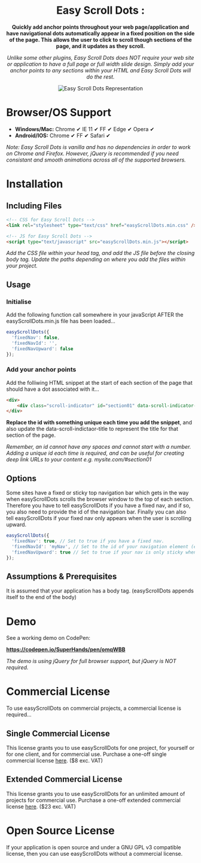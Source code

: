 <h1 align="center">Easy Scroll Dots :</h1>
<p align="center"><strong>Quickly add anchor points throughout your web page/application and have navigational dots automatically appear in a fixed position on the side of the page. This allows the user to click to scroll though sections of the page, and it updates as they scroll.</strong></p>
<p align="center"><em>Unlike some other plugins, Easy Scroll Dots does NOT require your web site or application to have a full page or full width slide design. Simply add your anchor points to any sections within your HTML and Easy Scroll Dots will do the rest.</em></p>
<p align="center"><img src="https://i.ibb.co/f4xMbHx/easy-Scroll-Dots-representation.jpg" alt="Easy Scroll Dots Representation" /></p>

# Browser/OS Support

<ul>
  <li><strong>Windows/Mac:</strong> Chrome &#10004; IE 11 &#10004; FF &#10004; Edge &#10004; Opera &#10004;</li>
  <li><strong>Android/IOS:</strong> Chrome &#10004; FF &#10004; Safari &#10004;</li>
</ul>
<p><em>Note: Easy Scroll Dots is vanilla and has no dependencies in order to work on Chrome and Firefox. However, jQuery is recommended if you need consistant and smooth animations across all of the supported browsers.</em></p> 

# Installation

## Including Files

```html
<!-- CSS for Easy Scroll Dots -->
<link rel="stylesheet" type="text/css" href="easyScrollDots.min.css" />

<!-- JS for Easy Scroll Dots -->
<script type="text/javascript" src="easyScrollDots.min.js"></script>
```

<p><em>Add the CSS file within your head tag, and add the JS file before the closing body tag. Update the paths depending on where you add the files within your project.</em></p>

## Usage

### Initialise

<p>Add the following function call somewhere in your javaScript AFTER the easyScrollDots.min.js file has been loaded...</p>

```javascript
easyScrollDots({
  'fixedNav': false,
  'fixedNavId': '',
  'fixedNavUpward': false
});
```

### Add your anchor points

<p>Add the folliwing HTML snippet at the start of each section of the page that should have a dot associated with it...</p>

```html
<div>
    <div class="scroll-indicator" id="section01" data-scroll-indicator-title="Hello World"></div>
</div>
```

<p><strong>Replace the id with something unique each time you add the snippet</strong>, and also update the data-scroll-indictaor-title to represent the title for that section of the page.</p>

<p><em>Remember, an id cannot have any spaces and cannot start with a number. Adding a unique id each time is required, and can be useful for creating deep link URLs to your content e.g. mysite.com/#section01</em></p>

## Options

<p>Some sites have a fixed or sticky top navigation bar which gets in the way when easyScrollDots scrolls the browser window to the top of each section. Therefore you have to tell easyScrollDots if you have a fixed nav, and if so, you also need to provide the id of the navigation bar. Finally you can also tell easyScrollDots if your fixed nav only appears when the user is scrolling upward.</p>

```javascript
easyScrollDots({
  'fixedNav': true, // Set to true if you have a fixed nav.
  'fixedNavId': 'myNav', // Set to the id of your navigation element (easyScrollDots will measure the height of the element).
  'fixedNavUpward': true // Set to true if your nav is only sticky when the user is scrolling up.
});
```

## Assumptions & Prerequisites

It is assumed that your application has a body tag. (easyScrollDots appends itself to the end of the body)

# Demo

<p>See a working demo on CodePen:</p>

<strong>https://codepen.io/SuperHands/pen/omqWBB</strong>

<p><em>The demo is using jQuery for full browser support, but jQuery is NOT required.</em></p>

# Commercial License

<p>To use easyScrollDots on commercial projects, a commercial license is required...</p>

## Single Commercial License

<p>This license grants you to use easyScrollDots for one project, for yourself or for one client, and for commercial use. Purchase a one-off single commercial license <a href="#">here</a>. ($8 exc. VAT)</p>

## Extended Commercial License

<p>This license grants you to use easyScrollDots for an unlimited amount of projects for commercial use. Purchase a one-off extended commercial license <a href="#">here</a>. ($23 exc. VAT)</p>

# Open Source License

<p>If your application is open source and under a GNU GPL v3 compatible license, then you can use easyScrollDots without a commercial license.</p>
